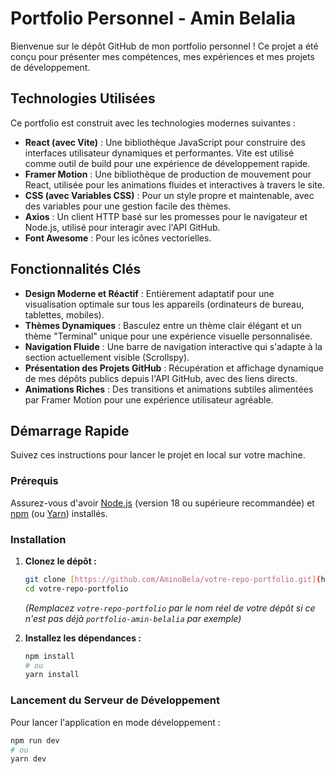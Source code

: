 # Portfolio Personnel - Amin Belalia

Bienvenue sur le dépôt GitHub de mon portfolio personnel ! Ce projet a été conçu pour présenter mes compétences, mes expériences et mes projets de développement.

## Technologies Utilisées

Ce portfolio est construit avec les technologies modernes suivantes :

* **React (avec Vite)** : Une bibliothèque JavaScript pour construire des interfaces utilisateur dynamiques et performantes. Vite est utilisé comme outil de build pour une expérience de développement rapide.
* **Framer Motion** : Une bibliothèque de production de mouvement pour React, utilisée pour les animations fluides et interactives à travers le site.
* **CSS (avec Variables CSS)** : Pour un style propre et maintenable, avec des variables pour une gestion facile des thèmes.
* **Axios** : Un client HTTP basé sur les promesses pour le navigateur et Node.js, utilisé pour interagir avec l'API GitHub.
* **Font Awesome** : Pour les icônes vectorielles.

## Fonctionnalités Clés

* **Design Moderne et Réactif** : Entièrement adaptatif pour une visualisation optimale sur tous les appareils (ordinateurs de bureau, tablettes, mobiles).
* **Thèmes Dynamiques** : Basculez entre un thème clair élégant et un thème "Terminal" unique pour une expérience visuelle personnalisée.
* **Navigation Fluide** : Une barre de navigation interactive qui s'adapte à la section actuellement visible (Scrollspy).
* **Présentation des Projets GitHub** : Récupération et affichage dynamique de mes dépôts publics depuis l'API GitHub, avec des liens directs.
* **Animations Riches** : Des transitions et animations subtiles alimentées par Framer Motion pour une expérience utilisateur agréable.

## Démarrage Rapide

Suivez ces instructions pour lancer le projet en local sur votre machine.

### Prérequis

Assurez-vous d'avoir [Node.js](https://nodejs.org/en/) (version 18 ou supérieure recommandée) et [npm](https://www.npmjs.com/) (ou [Yarn](https://yarnpkg.com/)) installés.

### Installation

1.  **Clonez le dépôt :**
    ```bash
    git clone [https://github.com/AminoBela/votre-repo-portfolio.git](https://github.com/AminoBela/votre-repo-portfolio.git)
    cd votre-repo-portfolio
    ```
    *(Remplacez `votre-repo-portfolio` par le nom réel de votre dépôt si ce n'est pas déjà `portfolio-amin-belalia` par exemple)*

2.  **Installez les dépendances :**
    ```bash
    npm install
    # ou
    yarn install
    ```

### Lancement du Serveur de Développement

Pour lancer l'application en mode développement :

```bash
npm run dev
# ou
yarn dev

